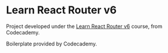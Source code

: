 # Learn React Router v6

Project developed under the [Learn React Router v6](https://www.codecademy.com/learn/learn-react-router) course, from Codecademy.

Boilerplate provided by Codecademy.
